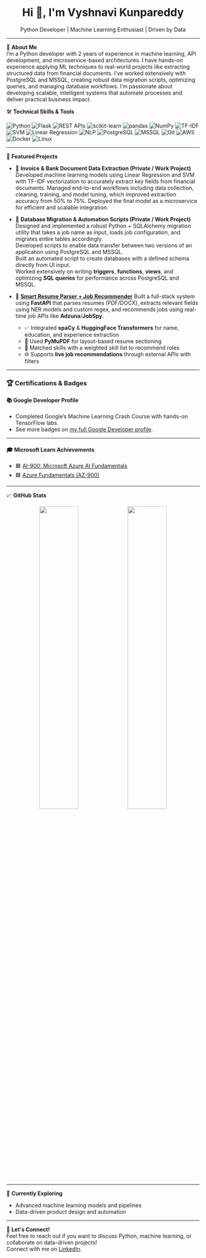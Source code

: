 <!--
**vyshnavi-kunapareddy-026/vyshnavi-kunapareddy-026** is a ✨ _special_ ✨ repository because its `README.md` (this file) appears on your GitHub profile.

Here are some ideas to get you started:

- 🔭 I’m currently working on ...
- 🌱 I’m currently learning ...
- 👯 I’m looking to collaborate on ...
- 🤔 I’m looking for help with ...
- 💬 Ask me about ...
- 📫 How to reach me: ...
- 😄 Pronouns: ...
- ⚡ Fun fact: ...
-->

<h1 align="center">Hi 👋, I'm Vyshnavi Kunpareddy</h1>
<p align="center">
  Python Developer | Machine Learning Enthusiast | Driven by Data
</p>

---

🎯 **About Me**  
I’m a Python developer with 2 years of experience in machine learning, API development, and microservice-based architectures. I have hands-on experience applying ML techniques to real-world projects like extracting structured data from financial documents. I’ve worked extensively with PostgreSQL and MSSQL, creating robust data migration scripts, optimizing queries, and managing database workflows. I’m passionate about developing scalable, intelligent systems that automate processes and deliver practical business impact.


🛠 **Technical Skills & Tools**

![Python](https://img.shields.io/badge/-Python-black?style=flat-square&logo=Python)
![Flask](https://img.shields.io/badge/-Flask-black?style=flat-square&logo=flask)
![REST APIs](https://img.shields.io/badge/-REST%20APIs-black?style=flat-square)
![scikit-learn](https://img.shields.io/badge/-scikit--learn-black?style=flat-square&logo=scikit-learn)
![pandas](https://img.shields.io/badge/-Pandas-black?style=flat-square&logo=Pandas)
![NumPy](https://img.shields.io/badge/-NumPy-black?style=flat-square&logo=numpy)
![TF-IDF](https://img.shields.io/badge/-TF--IDF-black?style=flat-square)
![SVM](https://img.shields.io/badge/-SVM-black?style=flat-square)
![Linear Regression](https://img.shields.io/badge/-Linear%20Regression-black?style=flat-square)
![NLP](https://img.shields.io/badge/-NLP-black?style=flat-square)
![PostgreSQL](https://img.shields.io/badge/-PostgreSQL-black?style=flat-square&logo=postgresql)
![MSSQL](https://img.shields.io/badge/-MSSQL-black?style=flat-square&logo=microsoftsqlserver)
![Git](https://img.shields.io/badge/-Git-black?style=flat-square&logo=git)
![AWS](https://img.shields.io/badge/-AWS-black?style=flat-square&logo=amazonaws)
![Docker](https://img.shields.io/badge/-Docker-black?style=flat-square&logo=docker)
![Linux](https://img.shields.io/badge/-Linux%20Commands-black?style=flat-square&logo=linux)


---

📌 **Featured Projects**

- 🧾 **Invoice & Bank Document Data Extraction (Private / Work Project)**  
Developed machine learning models using Linear Regression and SVM with TF-IDF vectorization to accurately extract key fields from financial documents. Managed end-to-end workflows including data collection, cleaning, training, and model tuning, which improved extraction accuracy from 50% to 75%. Deployed the final model as a microservice for efficient and scalable integration.

- 🔄 **Database Migration & Automation Scripts (Private / Work Project)**  
  Designed and implemented a robust Python + SQLAlchemy migration utility that takes a job name as input, loads job configuration, and migrates entire tables accordingly.  
  Developed scripts to enable data transfer between two versions of an application using PostgreSQL and MSSQL.  
  Built an automated script to create databases with a defined schema directly from UI input.  
  Worked extensively on writing **triggers**, **functions**, **views**, and optimizing **SQL queries** for performance across PostgreSQL and MSSQL.
-  🤖 [**Smart Resume Parser + Job Recommender**](https://github.com/vyshnavi-kunapareddy-026/smart_resume_parser_job_recommender)
  Built a full-stack system using **FastAPI** that parses resumes (PDF/DOCX), extracts relevant fields using NER models and custom regex, and recommends jobs using real-time job APIs like **Adzuna**/**JobSpy**.  
    - ✅ Integrated **spaCy** & **HuggingFace Transformers** for name, education, and experience extraction  
    - 📄 Used **PyMuPDF** for layout-based resume sectioning  
    - 🧠 Matched skills with a weighted skill list to recommend roles  
    - 🌐 Supports **live job recommendations** through external APIs with filters  


---
### 🏆 Certifications & Badges

#### 📚 Google Developer Profile  
- Completed Google’s Machine Learning Crash Course with hands-on TensorFlow labs.  
- See more badges on [my full Google Developer profile](https://developers.google.com/profile/u/110040434782534707972).

---

#### 🎓 Microsoft Learn Achievements

- 🟦 [AI-900: Microsoft Azure AI Fundamentals](https://learn.microsoft.com/en-us/users/vyshnavikunapareddy-0577/achievements/QS8Z7N4E)
- 🟦 [Azure Fundamentals (AZ-900)](https://learn.microsoft.com/en-us/users/vyshnavikunapareddy-0577/achievements/7kcxn8nz)
---

📈 **GitHub Stats**

<p align="center">
  <img src="https://github-readme-stats.vercel.app/api?username=vyshnavi-kunpareddy-026&show_icons=true&theme=default" width="45%" />
  <img src="https://github-readme-stats.vercel.app/api/top-langs/?username=vyshnavi-kunpareddy-026&layout=compact" width="45%" />
</p>

---

🌱 **Currently Exploring**
- Advanced machine learning models and pipelines   
- Data-driven product design and automation
  
---

🤝 **Let's Connect!**  
Feel free to reach out if you want to discuss Python, machine learning, or collaborate on data-driven projects!  
Connect with me on [LinkedIn](https://www.linkedin.com/in/vyshnavi-kunapareddy-351157185/).

